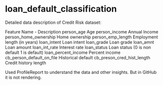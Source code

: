 # loan_default_classification

Detailed data description of Credit Risk dataset:

Feature Name	-                    Description
person_age	                           Age
person_income	                    Annual Income
person_home_ownership	            Home ownership
person_emp_length	            Employment length (in years)
loan_intent	                         Loan intent
loan_grade	                         Loan grade
loan_amnt	                           Loan amount
loan_int_rate	                      Interest rate
loan_status	                   Loan status (0 is non default 1 is default)
loan_percent_income	                Percent income
cb_person_default_on_file        	Historical default
cb_preson_cred_hist_length	     Credit history length


Used ProfileReport to understand the data and other insights. But in GitHub it is not rendering.
